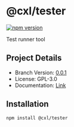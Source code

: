 # @cxl/tester 
	
[![npm version](https://badge.fury.io/js/%40cxl%2Ftester.svg)](https://badge.fury.io/js/%40cxl%2Ftester)

Test runner tool

## Project Details

-   Branch Version: [0.0.1](https://npmjs.com/package/@cxl/tester/v/0.0.1)
-   License: GPL-3.0
-   Documentation: [Link](undefined)

## Installation

	npm install @cxl/tester

